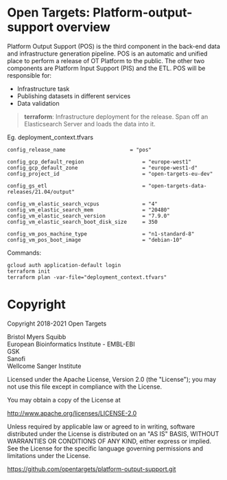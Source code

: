 # Open Targets: Platform-output-support overview

Platform Output Support (POS) is the third component in the back-end data and infrastructure generation pipeline.
POS is an automatic and unified place to perform a release of OT Platform to the public. The other two components are Platform Input Support (PIS) and the ETL.
POS will be responsible for:

* Infrastructure task
* Publishing datasets in different services
* Data validation


>**terraform**: Infrastructure deployment for the release. Span off an Elasticsearch Server and loads the data into it.

Eg. deployment_context.tfvars
```
config_release_name                     = "pos"

config_gcp_default_region                   = "europe-west1"
config_gcp_default_zone                     = "europe-west1-d"
config_project_id                           = "open-targets-eu-dev"

config_gs_etl                               = "open-targets-data-releases/21.04/output"

config_vm_elastic_search_vcpus              = "4"
config_vm_elastic_search_mem                = "20480"
config_vm_elastic_search_version            = "7.9.0"
config_vm_elastic_search_boot_disk_size     = 350

config_vm_pos_machine_type                  = "n1-standard-8"
config_vm_pos_boot_image                    = "debian-10"

```

Commands:
```
gcloud auth application-default login
terraform init
terraform plan -var-file="deployment_context.tfvars"
```

# Copyright
Copyright 2018-2021 Open Targets

Bristol Myers Squibb <br>
European Bioinformatics Institute - EMBL-EBI <br>
GSK <br>
Sanofi <br>
Wellcome Sanger Institute <br>

Licensed under the Apache License, Version 2.0 (the "License");
you may not use this file except in compliance with the License.

You may obtain a copy of the License at

   http://www.apache.org/licenses/LICENSE-2.0

Unless required by applicable law or agreed to in writing, software
distributed under the License is distributed on an "AS IS" BASIS,
WITHOUT WARRANTIES OR CONDITIONS OF ANY KIND, either express or implied.
See the License for the specific language governing permissions and
limitations under the License.

https://github.com/opentargets/platform-output-support.git
